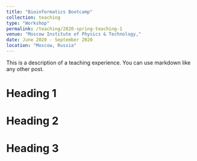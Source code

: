 ```yaml
---
title: "Bioinformatics Bootcamp"
collection: teaching
type: "Workshop"
permalink: /teaching/2020-spring-teaching-1
venue: "Moscow Institute of Physics & Technology,"
date: June 2020 - September 2020
location: "Moscow, Russia"
---
```


This is a description of a teaching experience. You can use markdown like any other post.

Heading 1
======

Heading 2
======

Heading 3
======

